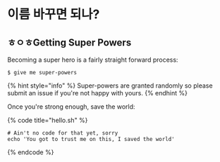 # 이름 바꾸면 되나?

## ㅎㅇㅎGetting Super Powers

Becoming a super hero is a fairly straight forward process:

```text
$ give me super-powers
```

{% hint style="info" %} Super-powers are granted randomly so please submit an issue if you're not happy with yours. {% endhint %}

Once you're strong enough, save the world:

{% code title="hello.sh" %}

```text
# Ain't no code for that yet, sorry
echo 'You got to trust me on this, I saved the world'
```

{% endcode %}

